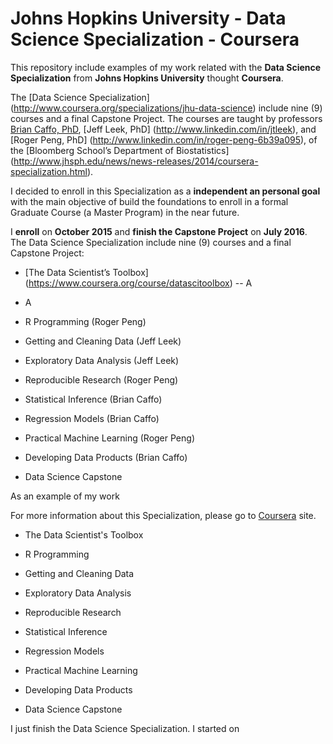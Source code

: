 # Johns Hopkins University - Data Science Specialization - Coursera

This repository include examples of my work related with the **Data Science Specialization** from **Johns Hopkins University** thought **Coursera**. 

The [Data Science Specialization] (http://www.coursera.org/specializations/jhu-data-science) include nine (9) courses and a final Capstone Project. The courses are taught by professors [Brian Caffo, PhD](http://www.linkedin.com/in/roger-peng-6b39a095), [Jeff Leek, PhD] (http://www.linkedin.com/in/jtleek), and [Roger Peng, PhD] (http://www.linkedin.com/in/roger-peng-6b39a095), of the [Bloomberg School’s Department of Biostatistics] (http://www.jhsph.edu/news/news-releases/2014/coursera-specialization.html). 

I decided to enroll in this Specialization as a **independent an personal goal** with the main objective of build the foundations to enroll in a formal Graduate Course (a Master Program) in the near future.

I **enroll** on **October 2015** and **finish the Capstone Project** on **July 2016**. The Data Science Specialization include nine (9) courses and a final Capstone Project:

* [The Data Scientist’s Toolbox] (https://www.coursera.org/course/datascitoolbox)
-- A
- A

* R Programming (Roger Peng)
 
* Getting and Cleaning Data (Jeff Leek)
 
* Exploratory Data Analysis (Jeff Leek)
 
* Reproducible Research (Roger Peng)
 
* Statistical Inference (Brian Caffo)
 
* Regression Models (Brian Caffo)
 
* Practical Machine Learning (Roger Peng)

* Developing Data Products (Brian Caffo)

* Data Science Capstone



As an example of my work 







For more information about this Specialization, please go to [Coursera](http://www.coursera.org/specializations/jhu-data-science) site.



* The Data Scientist's Toolbox

* R Programming

* Getting and Cleaning Data

* Exploratory Data Analysis

* Reproducible Research

* Statistical Inference

* Regression Models

* Practical Machine Learning

* Developing Data Products

* Data Science Capstone



I just finish the Data Science Specialization. I started on  
